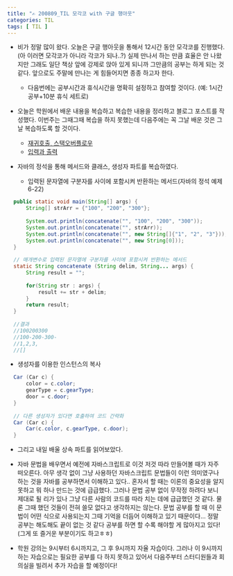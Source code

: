 ```yaml
---
title: "✍ 200809_TIL 모각코 with 구글 행아웃"
categories: TIL
tags: [ TIL ]
---
```


- 비가 정말 많이 왔다. 오늘은 구글 행아웃을 통해서 12시간 동안 모각코를 진행했다. (아 이러면 모각코가 아니라 각코가 되나..?) 실제 만나서 하는 만큼 효율은 안 나왔지만 그래도 일단 책상 앞에 강제로 앉아 있게 되니까 그만큼의 공부는 하게 되는 것 같다. 앞으로도 주말에 만나는 게 힘들어지면 종종 하고자 한다.

  - 다음번에는 공부시간과 휴식시간을 명확히 설정하고 참여할 것이다. (예: 1시간 공부+10분 휴식 세트로)

- 오늘은 학원에서 배운 내용을 복습하고 복습한 내용을 정리하고 블로그 포스트를 작성했다. 이번주는 그때그때 복습을 하지 못했는데 다음주에는 꼭 그날 배운 것은 그날 복습하도록 할 것이다.
  - [재귀호출, 스택오버플로우](https://hayeon17kim.github.io/java/recursive-call)
  - [입력과 출력](https://hayeon17kim.github.io/java/input-output)
  
- 자바의 정석을 통해 메서드와 클래스, 생성자 파트를 복습하였다.

  - 입력된 문자열에 구분자를 사이에 포함시켜 반환하는 메서드(자바의 정석 예제 6-22)

  
```java
  public static void main(String[] args) {
      String[] strArr = {"100", "200", "300"};
      
      System.out.println(concatenate("", "100", "200", "300"));
      System.out.println(concatenate("", strArr));
      System.out.println(concatenate("", new String[]{"1", "2", "3"}));
      System.out.println(concatenate("", new String[0]));
  }
  
  // 매개변수로 입력된 문자열에 구분자를 사이에 포함시켜 반환하는 메서드
  static String concatenate (String delim, String... args) {
      String result = "";
      
      for(String str : args) {
          result += str + delim;
      }
      return result;
  }
  
  //결과
  //100200300
  //100-200-300-
  //1,2,3,
  //[]
```

- 생성자를 이용한 인스턴스의 복사
  
```java
  Car (Car c) {
      color = c.color;
      gearType = c.gearType;
      door = c.door;
  }
  
  // 다른 생성자가 있다면 호출하여 코드 간략화
  Car (Car c) {
      Car(c.color, c.gearType, c.door);
  }
```

- 그리고 내일 배울 상속 파트를 읽어보았다.

- 자바 문법을 배우면서 예전에 자바스크립트로 이것 저것 따라 만들어볼 때가 자주 떠오른다. 아무 생각 없이 그냥 사용하던 자바스크립트 문법들이 이런 의미였구나 하는 것을 자바를 공부하면서 이해하고 있다.. 혼자서 할 때는 이론의 중요성을 알지 못하고 뭐 하나 만드는 것에 급급했다. 그러나 문법 공부 없이 무작정 하려다 보니 제대로 될 리가 있나 그냥 다른 사람의 코드를 따라 치는 데에 급급했던 것 같다. 물론 그때 했던 것들이 전혀 쓸모 없다고 생각하지는 않는다. 문법 공부를 할 때 이 문법이 어떤 식으로 사용되는지 그때 기억을 더듬어 이해하고 있기 때문이다... 정말 공부는 해도해도 끝이 없는 것 같다 공부를 하면 할 수록 해야할 게 많아지고 있다! (그게 또 즐거운 부분이기도 하고ㅎㅎ)

- 학원 강의는 9시부터 6시까지고, 그 후 9시까지 자율 자습이다. 그러나 이 9시까지 하는 자습으로는 필요한 공부를 다 하지 못하고 있어서 다음주부터 스터디원들과 회의실을 빌려서 추가 자습을 할 예정이다!

